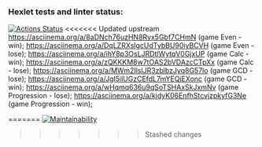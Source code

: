 ### Hexlet tests and linter status:
[![Actions Status](https://github.com/CyberXAndrew/java-project-61/workflows/hexlet-check/badge.svg)](https://github.com/CyberXAndrew/java-project-61/actions)
<<<<<<< Updated upstream
https://asciinema.org/a/8aDNch76uzHN8Rvx5Gbf7CHmN (game Even - win);
https://asciinema.org/a/DqLZRXslgcUdTybBU90iyBCVH (game Even - lose);
https://asciinema.org/a/ihY8p3OsLJRDtlWytqV0GjxUP (game Calc - win);
https://asciinema.org/a/zQKKKM8w7tOAS2bVDAzcCTpXx (game Calc - lose);
https://asciinema.org/a/MWm2IlslJR3zblbzJyq8G57lo (game GCD - lose);
https://asciinema.org/a/JgI5ilUGzCEfdL7mYEQiEXonc (game GCD - win);
https://asciinema.org/a/wHqmq636u9qSoTSHAxSkJxmNv (game Progression - lose);
https://asciinema.org/a/kjdyK06EnfhStcvjzpkyfG3Ne (game Progression - win);

=======
[![Maintainability](https://api.codeclimate.com/v1/badges/6c17a32b8e219dd473e8/maintainability)](https://codeclimate.com/github/CyberXAndrew/java-project-61/maintainability)
>>>>>>> Stashed changes
